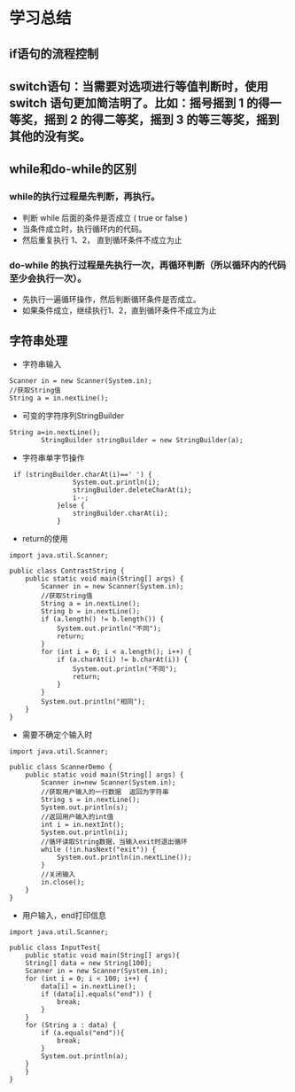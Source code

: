 # 学习总结
## if语句的流程控制
## switch语句：当需要对选项进行等值判断时，使用 switch 语句更加简洁明了。比如：摇号摇到 1 的得一等奖，摇到 2 的得二等奖，摇到 3 的等三等奖，摇到其他的没有奖。
## while和do-while的区别
### while的执行过程是先判断，再执行。
- 判断 while 后面的条件是否成立 ( true or false )
- 当条件成立时，执行循环内的代码。
- 然后重复执行 1、2， 直到循环条件不成立为止
### do-while 的执行过程是先执行一次，再循环判断（所以循环内的代码至少会执行一次）。
- 先执行一遍循环操作，然后判断循环条件是否成立。
- 如果条件成立，继续执行1、2，直到循环条件不成立为止
## 字符串处理
- 字符串输入
~~~
Scanner in = new Scanner(System.in);
//获取String值
String a = in.nextLine();
~~~
- 可变的字符序列StringBuilder
~~~
String a=in.nextLine();
        StringBuilder stringBuilder = new StringBuilder(a);
~~~
- 字符串单字节操作
~~~
 if (stringBuilder.charAt(i)==' ') {
                System.out.println(i);
                stringBuilder.deleteCharAt(i);
                i--;
            }else {
                stringBuilder.charAt(i);
            }
~~~
- return的使用
~~~
import java.util.Scanner;

public class ContrastString {
    public static void main(String[] args) {
        Scanner in = new Scanner(System.in);
        //获取String值
        String a = in.nextLine();
        String b = in.nextLine();
        if (a.length() != b.length()) {
            System.out.println("不同");
            return;
        }
        for (int i = 0; i < a.length(); i++) {
            if (a.charAt(i) != b.charAt(i)) {
                System.out.println("不同");
                return;
            }
        }
        System.out.println("相同");
    }
}
~~~
- 需要不确定个输入时
~~~
import java.util.Scanner;

public class ScannerDemo {
    public static void main(String[] args) {
        Scanner in=new Scanner(System.in);
        //获取用户输入的一行数据  返回为字符串
        String s = in.nextLine();
        System.out.println(s);
        //返回用户输入的int值
        int i = in.nextInt();
        System.out.println(i);
        //循环读取String数据，当输入exit时退出循环
        while (!in.hasNext("exit")) {
            System.out.println(in.nextLine());
        }
        //关闭输入
        in.close();
    }
}
~~~
- 用户输入，end打印信息
~~~
import java.util.Scanner;

public class InputTest{
    public static void main(String[] args){
    String[] data = new String[100];
    Scanner in = new Scanner(System.in);
    for (int i = 0; i < 100; i++) {
        data[i] = in.nextLine();
        if (data[i].equals("end")) {
            break;
        }
    }
    for (String a : data) {
        if (a.equals("end")){
            break;
        }
        System.out.println(a);
    }
    }
}
~~~
 
